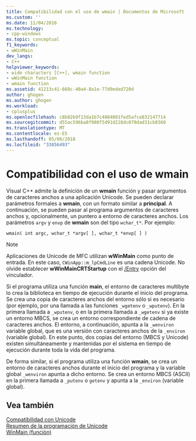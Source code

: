 ```yaml
---
title: Compatibilidad con el uso de wmain | Documentos de Microsoft
ms.custom: ''
ms.date: 11/04/2016
ms.technology:
- cpp-windows
ms.topic: conceptual
f1_keywords:
- wWinMain
dev_langs:
- C++
helpviewer_keywords:
- wide characters [C++], wmain function
- wWinMain function
- wmain function
ms.assetid: 41213c41-668c-40a4-8a1e-77d9eded720d
author: ghogen
ms.author: ghogen
ms.workload:
- cplusplus
ms.openlocfilehash: c8b82b9f13da1b7c4884001fed5afce832147714
ms.sourcegitcommit: d55ac596ba8f908f5d91d228dc070dad31cb8360
ms.translationtype: MT
ms.contentlocale: es-ES
ms.lasthandoff: 05/08/2018
ms.locfileid: "33856493"
---
```

# <a name="support-for-using-wmain"></a>Compatibilidad con el uso de wmain
Visual C++ admite la definición de un **wmain** función y pasar argumentos de caracteres anchos a una aplicación Unicode. Se pueden declarar parámetros formales a **wmain**, con un formato similar a **principal**. A continuación, se pueden pasar al programa argumentos de caracteres anchos y, opcionalmente, un puntero a entorno de caracteres anchos. Los parámetros `argv` y `envp` de **wmain** son del tipo `wchar_t*`. Por ejemplo:  
  
```  
wmain( int argc, wchar_t *argv[ ], wchar_t *envp[ ] )  
```  
  
> [!NOTE]
>  Aplicaciones de Unicode de MFC utilizan **wWinMain** como punto de entrada. En este caso, `CWinApp::m_lpCmdLine` es una cadena Unicode. No olvide establecer **wWinMainCRTStartup** con el [/Entry](../build/reference/entry-entry-point-symbol.md) opción del vinculador.  
  
 Si el programa utiliza una función **main**, el entorno de caracteres multibyte lo crea la biblioteca en tiempo de ejecución durante el inicio del programa. Se crea una copia de caracteres anchos del entorno sólo si es necesario (por ejemplo, por una llamada a las funciones `_wgetenv` o `_wputenv`). En la primera llamada a `_wputenv`, o en la primera llamada a `_wgetenv` si ya existe un entorno MBCS, se crea un entorno correspondiente de cadena de caracteres anchos. El entorno, a continuación, apunta a la `_wenviron` variable global, que es una versión con caracteres anchos de la `_environ` (variable global). En este punto, dos copias del entorno (MBCS y Unicode) existen simultáneamente y mantenidas por el sistema en tiempo de ejecución durante toda la vida del programa.  
  
 De forma similar, si el programa utiliza una función **wmain**, se crea un entorno de caracteres anchos durante el inicio del programa y la variable global `_wenviron` apunta a dicho entorno. Se crea un entorno MBCS (ASCII) en la primera llamada a `_putenv` o `getenv` y apunta a la `_environ` (variable global).  
  
## <a name="see-also"></a>Vea también  
 [Compatibilidad con Unicode](../text/support-for-unicode.md)   
 [Resumen de la programación de Unicode](../text/unicode-programming-summary.md)   
 [WinMain (función)](http://msdn.microsoft.com/library/windows/desktop/ms633559)
